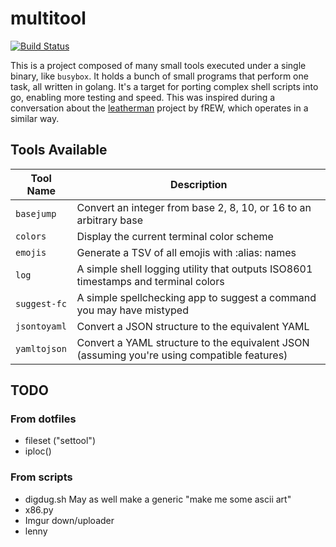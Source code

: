 # multitool

[![Build Status](https://travis-ci.org/delucks/multitool.svg?branch=master)](https://travis-ci.org/delucks/multitool)

This is a project composed of many small tools executed under a single binary, like `busybox`. It holds a bunch of small programs that perform one task, all written in golang. It's a target for porting complex shell scripts into go, enabling more testing and speed. This was inspired during a conversation about the [leatherman](https://github.com/frioux/leatherman) project by fREW, which operates in a similar way.

## Tools Available

| Tool Name | Description |
| --------- | ----------- |
| `basejump` | Convert an integer from base 2, 8, 10, or 16 to an arbitrary base |
| `colors` | Display the current terminal color scheme |
| `emojis` | Generate a TSV of all emojis with :alias: names |
| `log` | A simple shell logging utility that outputs ISO8601 timestamps and terminal colors |
| `suggest-fc` | A simple spellchecking app to suggest a command you may have mistyped |
| `jsontoyaml` | Convert a JSON structure to the equivalent YAML |
| `yamltojson` | Convert a YAML structure to the equivalent JSON (assuming you're using compatible features) |

## TODO

### From dotfiles
- fileset ("settool")
- iploc()

### From scripts
- digdug.sh
  May as well make a generic "make me some ascii art"
- x86.py
- Imgur down/uploader
- lenny
